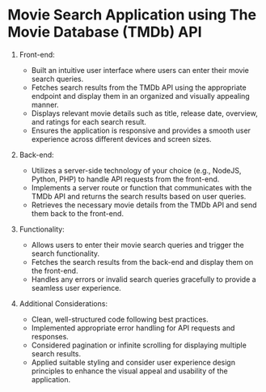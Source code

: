 # Movie Search Application using The Movie Database (TMDb) API


1. Front-end:
   - Built an intuitive user interface where users can enter their movie search queries.
   - Fetches search results from the TMDb API using the appropriate endpoint and display them in an organized and visually appealing manner.
   - Displays relevant movie details such as title, release date, overview, and ratings for each search result.
   - Ensures the application is responsive and provides a smooth user experience across different devices and screen sizes.

2. Back-end:
   - Utilizes a server-side technology of your choice (e.g., NodeJS, Python, PHP) to handle API requests from the front-end.
   - Implements a server route or function that communicates with the TMDb API and returns the search results based on user queries.
   - Retrieves the necessary movie details from the TMDb API and send them back to the front-end.

3. Functionality:
   - Allows users to enter their movie search queries and trigger the search functionality.
   - Fetches the search results from the back-end and display them on the front-end.
   - Handles any errors or invalid search queries gracefully to provide a seamless user experience.

4. Additional Considerations:
   - Clean, well-structured code following best practices.
   - Implemented appropriate error handling for API requests and responses.
   - Considered pagination or infinite scrolling for displaying multiple search results.
   - Applied suitable styling and consider user experience design principles to enhance the visual appeal and usability of the application.
